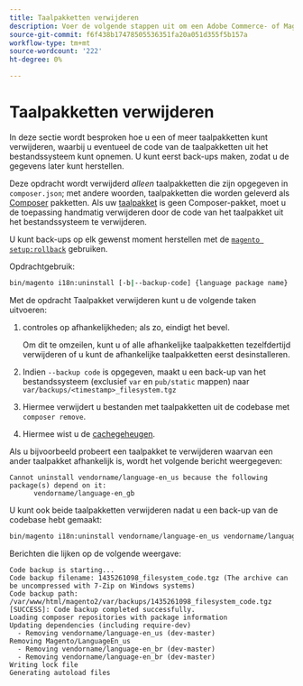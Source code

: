 ```yaml
---
title: Taalpakketten verwijderen
description: Voer de volgende stappen uit om een Adobe Commerce- of Magento Open Source-taalpakket te verwijderen.
source-git-commit: f6f438b17478505536351fa20a051d355f5b157a
workflow-type: tm+mt
source-wordcount: '222'
ht-degree: 0%

---
```



# Taalpakketten verwijderen

In deze sectie wordt besproken hoe u een of meer taalpakketten kunt verwijderen, waarbij u eventueel de code van de taalpakketten uit het bestandssysteem kunt opnemen. U kunt eerst back-ups maken, zodat u de gegevens later kunt herstellen.

Deze opdracht wordt verwijderd *alleen* taalpakketten die zijn opgegeven in `composer.json`; met andere woorden, taalpakketten die worden geleverd als [Composer](https://glossary.magento.com/composer) pakketten. Als uw [taalpakket](https://glossary.magento.com/language-package) is geen Composer-pakket, moet u de toepassing handmatig verwijderen door de code van het taalpakket uit het bestandssysteem te verwijderen.

U kunt back-ups op elk gewenst moment herstellen met de [`magento setup:rollback`](uninstall-modules.md#roll-back-the-file-system-database-or-media-files) gebruiken.

Opdrachtgebruik:

```bash
bin/magento i18n:uninstall [-b|--backup-code] {language package name} ... {language package name}
```

Met de opdracht Taalpakket verwijderen kunt u de volgende taken uitvoeren:

1. controles op afhankelijkheden; als zo, eindigt het bevel.

   Om dit te omzeilen, kunt u of alle afhankelijke taalpakketten tezelfdertijd verwijderen of u kunt de afhankelijke taalpakketten eerst desinstalleren.

1. Indien `--backup code` is opgegeven, maakt u een back-up van het bestandssysteem (exclusief `var` en `pub/static` mappen) naar `var/backups/<timestamp>_filesystem.tgz`
1. Hiermee verwijdert u bestanden met taalpakketten uit de codebase met `composer remove`.
1. Hiermee wist u de [cachegeheugen](https://glossary.magento.com/cache).

Als u bijvoorbeeld probeert een taalpakket te verwijderen waarvan een ander taalpakket afhankelijk is, wordt het volgende bericht weergegeven:

```terminal
Cannot uninstall vendorname/language-en_us because the following package(s) depend on it:
      vendorname/language-en_gb
```

U kunt ook beide taalpakketten verwijderen nadat u een back-up van de codebase hebt gemaakt:

```bash
bin/magento i18n:uninstall vendorname/language-en_us vendorname/language-en_gb --backup-code
```

Berichten die lijken op de volgende weergave:

```terminal
Code backup is starting...
Code backup filename: 1435261098_filesystem_code.tgz (The archive can be uncompressed with 7-Zip on Windows systems)
Code backup path: /var/www/html/magento2/var/backups/1435261098_filesystem_code.tgz
[SUCCESS]: Code backup completed successfully.
Loading composer repositories with package information
Updating dependencies (including require-dev)
  - Removing vendorname/language-en_us (dev-master)
Removing Magento/LanguageEn_us
  - Removing vendorname/language-en_br (dev-master)
  - Removing vendorname/language-en_br (dev-master)
Writing lock file
Generating autoload files
```
